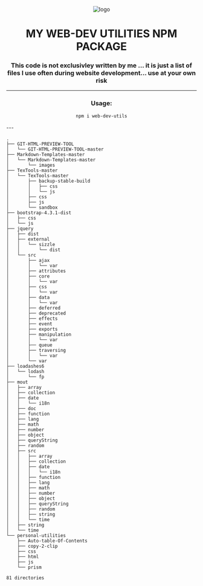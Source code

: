 
<!-- HEADER -->
<div align="center">

  <!-- SHIELDS -->
  <!-- For how-to notes on shield badges, see docs: https://shields.io/ -->


 ![logo](https://avatars.githubusercontent.com/u/66654881?s=460&u=fa9d2cc45bc228dd9b7d3dee6d4653f940fab35a&v=4)


# MY WEB-DEV UTILITIES NPM PACKAGE


### This code is not exclusivley written by me ... it is just a list of files I use often during website development... use at your own risk


---

### Usage:

```bash 
npm i web-dev-utils
```

</div>
---

```
.
├── GIT-HTML-PREVIEW-TOOL
│   └── GIT-HTML-PREVIEW-TOOL-master
├── Markdown-Templates-master
│   └── Markdown-Templates-master
│       └── images
├── TexTools-master
│   └── TexTools-master
│       ├── backup-stable-build
│       │   ├── css
│       │   └── js
│       ├── css
│       ├── js
│       └── sandbox
├── bootstrap-4.3.1-dist
│   ├── css
│   └── js
├── jquery
│   ├── dist
│   ├── external
│   │   └── sizzle
│   │       └── dist
│   └── src
│       ├── ajax
│       │   └── var
│       ├── attributes
│       ├── core
│       │   └── var
│       ├── css
│       │   └── var
│       ├── data
│       │   └── var
│       ├── deferred
│       ├── deprecated
│       ├── effects
│       ├── event
│       ├── exports
│       ├── manipulation
│       │   └── var
│       ├── queue
│       ├── traversing
│       │   └── var
│       └── var
├── loadashes6
│   └── lodash
│       └── fp
├── mout
│   ├── array
│   ├── collection
│   ├── date
│   │   └── i18n
│   ├── doc
│   ├── function
│   ├── lang
│   ├── math
│   ├── number
│   ├── object
│   ├── queryString
│   ├── random
│   ├── src
│   │   ├── array
│   │   ├── collection
│   │   ├── date
│   │   │   └── i18n
│   │   ├── function
│   │   ├── lang
│   │   ├── math
│   │   ├── number
│   │   ├── object
│   │   ├── queryString
│   │   ├── random
│   │   ├── string
│   │   └── time
│   ├── string
│   └── time
└── personal-utilities
    ├── Auto-table-Of-Contents
    ├── copy-2-clip
    ├── css
    ├── html
    ├── js
    └── prism

81 directories
```
